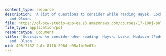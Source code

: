 ```yaml
---
content_type: resource
description: 'A list of questions to consider while reading Hayek, Locke, Madison
  and Olson. '
file: https://ol-ocw-studio-app-qa.s3.amazonaws.com/courses/17-100j-political-economy-i-spring-2016/495f7f322a7c81162964e95a1bd0e07b_MIT17_100JS16_LockQues.pdf
file_type: application/pdf
resourcetype: Document
title: 'Questions to consider when reading  Hayek, Locke, Madison (Federalist Papers)
  and  Olson '
uid: 495f7f32-2a7c-8116-2964-e95a1bd0e07b
---
```


